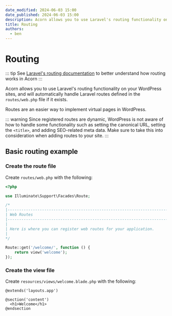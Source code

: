 ```yaml
---
date_modified: 2024-06-03 15:00
date_published: 2024-06-03 15:00
description: Acorn allows you to use Laravel's routing functionality on your WordPress sites.
title: Routing
authors:
  - ben
---
```


# Routing

::: tip
See [Laravel's routing documentation](https://laravel.com/docs/10.x/routing) to better understand how routing works in Acorn
:::

Acorn allows you to use Laravel's routing functionality on your WordPress sites, and will automatically handle Laravel routes defined in the `routes/web.php` file if it exists.

Routes are an easier way to implement virtual pages in WordPress.

::: warning
Since registered routes are dynamic, WordPress is not aware of how to handle some functionality such as setting the canonical URL, setting the `<title>`, and adding SEO-related meta data. Make sure to take this into consideration when adding routes to your site.
:::

## Basic routing example

### Create the route file

Create `routes/web.php` with the following:

```php
<?php

use Illuminate\Support\Facades\Route;

/*
|--------------------------------------------------------------------------
| Web Routes
|--------------------------------------------------------------------------
|
| Here is where you can register web routes for your application.
|
*/

Route::get('/welcome/', function () {
    return view('welcome');
});
```

### Create the view file

Create `resources/views/welcome.blade.php` with the following:

```blade
@extends('layouts.app')

@section('content')
  <h1>Welcome</h1>
@endsection
```

